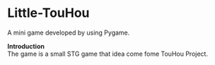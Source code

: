 # Little-TouHou

A mini game developed by using Pygame.

**Introduction** \
The game is a small STG game that idea come fome TouHou Project.
